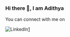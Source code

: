 ### Hi there 👋, I am Adithya


You can connect with me on


<!-- [![linkedin](https://camo.githubusercontent.com/a80d00f23720d0bc9f55481cfcd77ab79e141606829cf16ec43f8cacc7741e46/68747470733a2f2f696d672e736869656c64732e696f2f62616467652f4c696e6b6564496e2d3030373742353f7374796c653d666f722d7468652d6261646765266c6f676f3d6c696e6b6564696e266c6f676f436f6c6f723d7768697465)][1]  [![github](https://user-images.githubusercontent.com/66916445/122378060-3f9f4500-cf83-11eb-8567-d1812f1c3e4f.png)][2]  [![instagram](https://user-images.githubusercontent.com/66916445/122378528-a91f5380-cf83-11eb-97f2-3a5dd87f46ed.png)][3]  [![kaggle](https://user-images.githubusercontent.com/66916445/122379513-8f324080-cf84-11eb-920c-1c5dc5dbfb23.png)][4]   -->
<img alt="LinkedIn" src="https://img.shields.io/badge/AdithyaSanyal-%230077B5.svg?style=for-the-badge&logo=linkedin&logoColor=white"/>[1]

<!--
**AdithyaSanyal/AdithyaSanyal** is a ✨ _special_ ✨ repository because its `README.md` (this file) appears on your GitHub profile.

Here are some ideas to get you started:

- 🔭 I’m currently working on ...
- 🌱 I’m currently learning ...
- 👯 I’m looking to collaborate on ...
- 🤔 I’m looking for help with ...
- 💬 Ask me about ...
- 📫 How to reach me: ...
- 😄 Pronouns: ...
- ⚡ Fun fact: ...
-->

[1]: https://www.linkedin.com/in/adithya-sanyal-9371a8191/
[2]: https://github.com/AdithyaSanyal/
[3]: https://www.instagram.com/adithyasanyal2410/
[4]: https://www.kaggle.com/adithyasanyal
